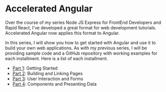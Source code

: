 # Accelerated Angular

Over the course of my series Node JS Express for FrontEnd Developers and Rapid React, I've developed a great format for web development tutorials. Accelerated Angular now applies this format to Angular.

In this series, I will show you how to get started with Angular and use it to build your own web applications. As with my previous series, I will be providing sample code and a GitHub repository with working examples for each installment. Here is a list of each installment.

* [Part 1](https://github.com/trider/accelerated-angular-tutorial/tree/2f32d2669ccba0f3b19b00552c85ba11a437a975/ng-task-tutorial-01 "ng-task-tutorial-01"): Getting Started
* [Part 2](https://github.com/trider/accelerated-angular-tutorial/tree/673afde938e8ccd51784d269f70564c14661640d/"ng-task-tutorial-02"): Building and Linking Pages
* [Part 3](https://github.com/trider/accelerated-angular-tutorial/tree/6a8d8af879d63940148944770be05ef7be234723/"ng-task-tutorial-03"): User Interaction and Forms
* [Part 4](https://github.com/trider/accelerated-angular-tutorial/tree/6a8d8af879d63940148944770be05ef7be234723/"ng-task-tutorial-04"): Components and Presenting Data
